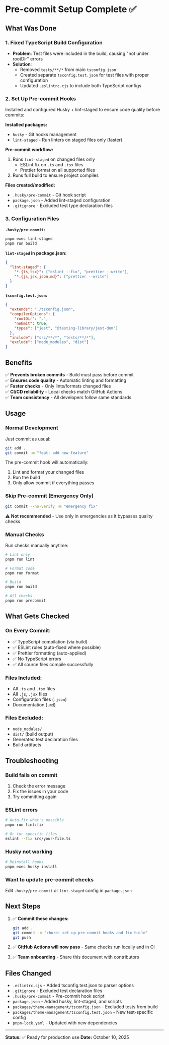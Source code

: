 # Pre-commit Setup Complete ✅

## What Was Done

### 1. Fixed TypeScript Build Configuration

- **Problem**: Test files were included in the build, causing "not under rootDir" errors
- **Solution**:
  - Removed `tests/**/*` from main `tsconfig.json`
  - Created separate `tsconfig.test.json` for test files with proper configuration
  - Updated `.eslintrc.cjs` to include both TypeScript configs

### 2. Set Up Pre-commit Hooks

Installed and configured Husky + lint-staged to ensure code quality before commits:

**Installed packages:**

- `husky` - Git hooks management
- `lint-staged` - Run linters on staged files only (faster)

**Pre-commit workflow:**

1. Runs `lint-staged` on changed files only
   - ESLint fix on `.ts` and `.tsx` files
   - Prettier format on all supported files
2. Runs full build to ensure project compiles

**Files created/modified:**

- `.husky/pre-commit` - Git hook script
- `package.json` - Added lint-staged configuration
- `.gitignore` - Excluded test type declaration files

### 3. Configuration Files

**`.husky/pre-commit`:**

```bash
pnpm exec lint-staged
pnpm run build
```

**`lint-staged` in package.json:**

```json
{
  "lint-staged": {
    "*.{ts,tsx}": ["eslint --fix", "prettier --write"],
    "*.{js,jsx,json,md}": ["prettier --write"]
  }
}
```

**`tsconfig.test.json`:**

```json
{
  "extends": "./tsconfig.json",
  "compilerOptions": {
    "rootDir": ".",
    "noEmit": true,
    "types": ["jest", "@testing-library/jest-dom"]
  },
  "include": ["src/**/*", "tests/**/*"],
  "exclude": ["node_modules", "dist"]
}
```

## Benefits

✅ **Prevents broken commits** - Build must pass before commit  
✅ **Ensures code quality** - Automatic linting and formatting  
✅ **Faster checks** - Only lints/formats changed files  
✅ **CI/CD reliability** - Local checks match GitHub Actions  
✅ **Team consistency** - All developers follow same standards

## Usage

### Normal Development

Just commit as usual:

```bash
git add .
git commit -m "feat: add new feature"
```

The pre-commit hook will automatically:

1. Lint and format your changed files
2. Run the build
3. Only allow commit if everything passes

### Skip Pre-commit (Emergency Only)

```bash
git commit --no-verify -m "emergency fix"
```

⚠️ **Not recommended** - Use only in emergencies as it bypasses quality checks

### Manual Checks

Run checks manually anytime:

```bash
# Lint only
pnpm run lint

# Format code
pnpm run format

# Build
pnpm run build

# All checks
pnpm run precommit
```

## What Gets Checked

### On Every Commit:

- ✅ TypeScript compilation (via build)
- ✅ ESLint rules (auto-fixed where possible)
- ✅ Prettier formatting (auto-applied)
- ✅ No TypeScript errors
- ✅ All source files compile successfully

### Files Included:

- All `.ts` and `.tsx` files
- All `.js`, `.jsx` files
- Configuration files (`.json`)
- Documentation (`.md`)

### Files Excluded:

- `node_modules/`
- `dist/` (build output)
- Generated test declaration files
- Build artifacts

## Troubleshooting

### Build fails on commit

1. Check the error message
2. Fix the issues in your code
3. Try committing again

### ESLint errors

```bash
# Auto-fix what's possible
pnpm run lint:fix

# Or for specific files
eslint --fix src/your-file.ts
```

### Husky not working

```bash
# Reinstall hooks
pnpm exec husky install
```

### Want to update pre-commit checks

Edit `.husky/pre-commit` or `lint-staged` config in `package.json`

## Next Steps

1. ✅ **Commit these changes:**

   ```bash
   git add .
   git commit -m "chore: set up pre-commit hooks and fix build"
   git push
   ```

2. ✅ **GitHub Actions will now pass** - Same checks run locally and in CI

3. ✅ **Team onboarding** - Share this document with contributors

## Files Changed

- `.eslintrc.cjs` - Added tsconfig.test.json to parser options
- `.gitignore` - Excluded test declaration files
- `.husky/pre-commit` - Pre-commit hook script
- `package.json` - Added husky, lint-staged, and scripts
- `packages/theme-management/tsconfig.json` - Excluded tests from build
- `packages/theme-management/tsconfig.test.json` - New test-specific config
- `pnpm-lock.yaml` - Updated with new dependencies

---

**Status:** ✅ Ready for production use
**Date:** October 10, 2025
